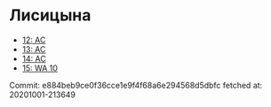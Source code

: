 # Лисицына
- [12: AC](12.md)
- [13: AC](13.md)
- [14: AC](14.md)
- [15: WA 10](15.md)

Commit: e884beb9ce0f36cce1e9f4f68a6e294568d5dbfc
 fetched at: 20201001-213649
